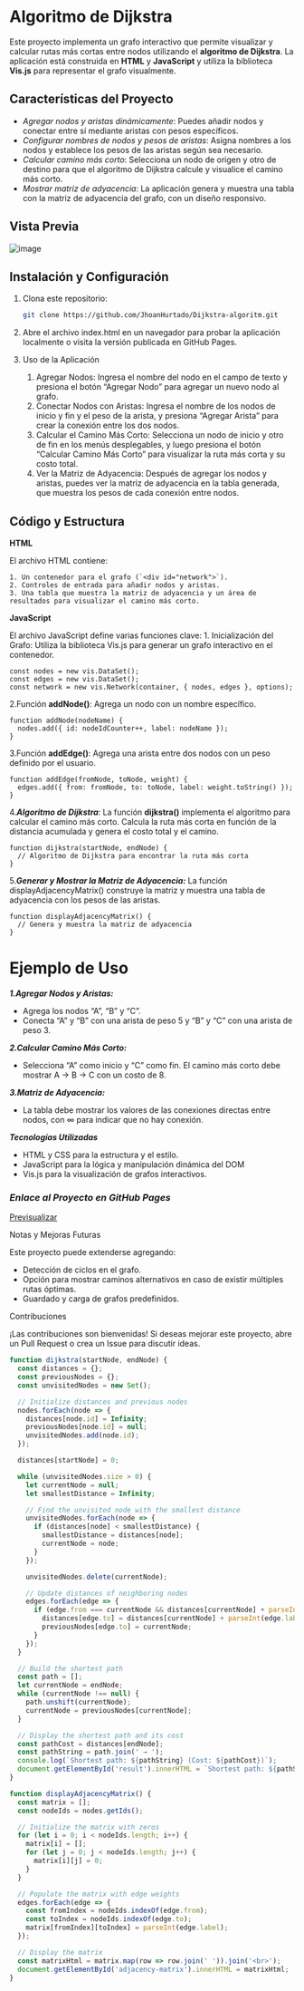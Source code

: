 
# Algoritmo de Dijkstra

Este proyecto implementa un grafo interactivo que permite visualizar y calcular rutas más cortas entre nodos utilizando el **algoritmo de Dijkstra**. La aplicación está construida en **HTML** y **JavaScript** y utiliza la biblioteca **Vis.js** para representar el grafo visualmente.

## Características del Proyecto

- *Agregar nodos y aristas dinámicamente*: Puedes añadir nodos y conectar entre sí mediante aristas con pesos específicos.
- *Configurar nombres de nodos y pesos de aristas*: Asigna nombres a los nodos y establece los pesos de las aristas según sea necesario.
- *Calcular camino más corto*: Selecciona un nodo de origen y otro de destino para que el algoritmo de Dijkstra calcule y visualice el camino más corto.
- *Mostrar matriz de adyacencia*: La aplicación genera y muestra una tabla con la matriz de adyacencia del grafo, con un diseño responsivo.

## Vista Previa

![image](https://github.com/user-attachments/assets/7a1c1636-b131-4576-a2ed-586e71b229e6)

## Instalación y Configuración

1. Clona este repositorio:
   ```bash
   git clone https://github.com/JhoanHurtado/Dijkstra-algoritm.git

2.	Abre el archivo index.html en un navegador para probar la aplicación localmente o visita la versión publicada en GitHub Pages.

3. Uso de la Aplicación

	 1. Agregar Nodos: Ingresa el nombre del nodo en el campo de texto y
	    presiona el botón “Agregar Nodo” para agregar un nuevo nodo al
	    grafo.
	  2. Conectar Nodos con Aristas: Ingresa el nombre de los nodos de inicio y fin y el peso de la arista, y presiona “Agregar Arista” para crear la conexión entre los dos nodos.
	3. Calcular el Camino Más Corto: Selecciona un nodo de inicio y otro de fin en los menús desplegables, y luego presiona el botón “Calcular Camino Más Corto” para visualizar la ruta más corta y su costo total.
	4. Ver la Matriz de Adyacencia: Después de agregar los nodos y aristas, puedes ver la matriz de adyacencia en la tabla generada, que muestra los pesos de cada conexión entre nodos.

## Código y Estructura

**HTML**

El archivo HTML contiene:

	1. Un contenedor para el grafo (`<div id="network">`).
	2. Controles de entrada para añadir nodos y aristas.
	3. Una tabla que muestra la matriz de adyacencia y un área de resultados para visualizar el camino más corto.

**JavaScript**

El archivo JavaScript define varias funciones clave:
	1.	Inicialización del Grafo: Utiliza la biblioteca Vis.js para generar un grafo interactivo en el contenedor.

    const nodes = new vis.DataSet();
    const edges = new vis.DataSet();
    const network = new vis.Network(container, { nodes, edges }, options);

2.Función **addNode()**: Agrega un nodo con un nombre específico.

    function addNode(nodeName) {
      nodes.add({ id: nodeIdCounter++, label: nodeName });
    }

3.Función **addEdge()**: Agrega una arista entre dos nodos con un peso definido por el usuario.

    function addEdge(fromNode, toNode, weight) {
      edges.add({ from: fromNode, to: toNode, label: weight.toString() });
    }


4.***Algoritmo de Dijkstra***:
		La función **dijkstra()** implementa el algoritmo para calcular el camino más corto. Calcula la ruta más corta en función de la distancia acumulada y genera el costo total y el camino.

    function dijkstra(startNode, endNode) {
      // Algoritmo de Dijkstra para encontrar la ruta más corta
    }


5.***Generar y Mostrar la Matriz de Adyacencia:***
		La función displayAdjacencyMatrix() construye la matriz y muestra una tabla de adyacencia con los pesos de las aristas.

    function displayAdjacencyMatrix() {
      // Genera y muestra la matriz de adyacencia
    }

# **Ejemplo de Uso**

***1.Agregar Nodos y Aristas:***
 - Agrega los nodos “A”, “B” y “C”.
 - Conecta “A” y “B” con una arista de peso 5 y “B” y “C” con una arista de peso 3.
	
***2.Calcular Camino Más Corto:***
 - Selecciona “A” como inicio y “C” como fin. El camino más corto debe
   mostrar A → B → C con un costo de 8.

***3.Matriz de Adyacencia:***

 - La tabla debe mostrar los valores de las conexiones directas entre
   nodos, con ∞ para indicar que no hay conexión.

***Tecnologías Utilizadas***
	

 - HTML y CSS para la estructura y el estilo.
 - JavaScript para la lógica y manipulación dinámica del DOM
 - Vis.js para la visualización de grafos interactivos.

### *Enlace al Proyecto en GitHub Pages*

[Previsualizar](https://jhoanhurtado.github.io/Dijkstra-algoritm/)



Notas y Mejoras Futuras

Este proyecto puede extenderse agregando:

 - Detección de ciclos en el grafo.
 - Opción para mostrar caminos alternativos en caso de existir múltiples
   rutas óptimas.
 - Guardado y carga de grafos predefinidos.

Contribuciones

¡Las contribuciones son bienvenidas! Si deseas mejorar este proyecto, abre un Pull Request o crea un Issue para discutir ideas.
```javascript
function dijkstra(startNode, endNode) {
  const distances = {};
  const previousNodes = {};
  const unvisitedNodes = new Set();

  // Initialize distances and previous nodes
  nodes.forEach(node => {
    distances[node.id] = Infinity;
    previousNodes[node.id] = null;
    unvisitedNodes.add(node.id);
  });

  distances[startNode] = 0;

  while (unvisitedNodes.size > 0) {
    let currentNode = null;
    let smallestDistance = Infinity;

    // Find the unvisited node with the smallest distance
    unvisitedNodes.forEach(node => {
      if (distances[node] < smallestDistance) {
        smallestDistance = distances[node];
        currentNode = node;
      }
    });

    unvisitedNodes.delete(currentNode);

    // Update distances of neighboring nodes
    edges.forEach(edge => {
      if (edge.from === currentNode && distances[currentNode] + parseInt(edge.label) < distances[edge.to]) {
        distances[edge.to] = distances[currentNode] + parseInt(edge.label);
        previousNodes[edge.to] = currentNode;
      }
    });
  }

  // Build the shortest path
  const path = [];
  let currentNode = endNode;
  while (currentNode !== null) {
    path.unshift(currentNode);
    currentNode = previousNodes[currentNode];
  }

  // Display the shortest path and its cost
  const pathCost = distances[endNode];
  const pathString = path.join(' → ');
  console.log(`Shortest path: ${pathString} (Cost: ${pathCost})`);
  document.getElementById('result').innerHTML = `Shortest path: ${pathString} (Cost: ${pathCost})`;
}

function displayAdjacencyMatrix() {
  const matrix = [];
  const nodeIds = nodes.getIds();

  // Initialize the matrix with zeros
  for (let i = 0; i < nodeIds.length; i++) {
    matrix[i] = [];
    for (let j = 0; j < nodeIds.length; j++) {
      matrix[i][j] = 0;
    }
  }

  // Populate the matrix with edge weights
  edges.forEach(edge => {
    const fromIndex = nodeIds.indexOf(edge.from);
    const toIndex = nodeIds.indexOf(edge.to);
    matrix[fromIndex][toIndex] = parseInt(edge.label);
  });

  // Display the matrix
  const matrixHtml = matrix.map(row => row.join(' ')).join('<br>');
  document.getElementById('adjacency-matrix').innerHTML = matrixHtml;
}
```
